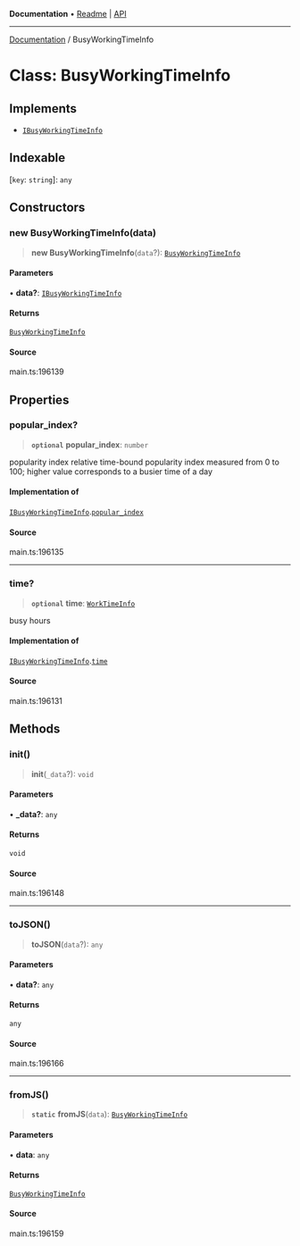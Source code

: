 **Documentation** • [Readme](../README.md) \| [API](../globals.md)

***

[Documentation](../README.md) / BusyWorkingTimeInfo

# Class: BusyWorkingTimeInfo

## Implements

- [`IBusyWorkingTimeInfo`](../interfaces/IBusyWorkingTimeInfo.md)

## Indexable

 \[`key`: `string`\]: `any`

## Constructors

### new BusyWorkingTimeInfo(data)

> **new BusyWorkingTimeInfo**(`data`?): [`BusyWorkingTimeInfo`](BusyWorkingTimeInfo.md)

#### Parameters

• **data?**: [`IBusyWorkingTimeInfo`](../interfaces/IBusyWorkingTimeInfo.md)

#### Returns

[`BusyWorkingTimeInfo`](BusyWorkingTimeInfo.md)

#### Source

main.ts:196139

## Properties

### popular\_index?

> **`optional`** **popular\_index**: `number`

popularity index
relative time-bound popularity index measured from 0 to 100;
higher value corresponds to a busier time of a day

#### Implementation of

[`IBusyWorkingTimeInfo`](../interfaces/IBusyWorkingTimeInfo.md).[`popular_index`](../interfaces/IBusyWorkingTimeInfo.md#popular_index)

#### Source

main.ts:196135

***

### time?

> **`optional`** **time**: [`WorkTimeInfo`](WorkTimeInfo.md)

busy hours

#### Implementation of

[`IBusyWorkingTimeInfo`](../interfaces/IBusyWorkingTimeInfo.md).[`time`](../interfaces/IBusyWorkingTimeInfo.md#time)

#### Source

main.ts:196131

## Methods

### init()

> **init**(`_data`?): `void`

#### Parameters

• **\_data?**: `any`

#### Returns

`void`

#### Source

main.ts:196148

***

### toJSON()

> **toJSON**(`data`?): `any`

#### Parameters

• **data?**: `any`

#### Returns

`any`

#### Source

main.ts:196166

***

### fromJS()

> **`static`** **fromJS**(`data`): [`BusyWorkingTimeInfo`](BusyWorkingTimeInfo.md)

#### Parameters

• **data**: `any`

#### Returns

[`BusyWorkingTimeInfo`](BusyWorkingTimeInfo.md)

#### Source

main.ts:196159
